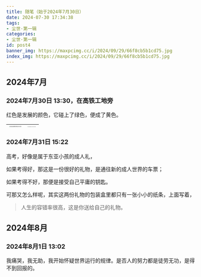 ```yaml
---
title: 随笔（始于2024年7月30日）
date: 2024-07-30 17:34:38
tags:
- 尘世·第一辑
categories:
- 尘世·第一辑
id: post4
banner_img: https://maxpcimg.cc/i/2024/09/29/66f8cb5b1cd75.jpg
index_img: https://maxpcimg.cc/i/2024/09/29/66f8cb5b1cd75.jpg
---
```


## 2024年7月



### 2024年7月30日 13:30，在高铁工地旁

红色是发展的颜色，它碰上了绿色，便成了黄色。

| <img src="https://img.picgo.net/2024/07/30/dc9b3df0e6099282905487e0214c9fbbcbe3d9651597417.jpg" alt="dc9b3df0e6099282905487e0214c9fb" style="zoom:10%;" /> | <img src="https://img.picgo.net/2024/07/30/e293d483d8b907917f584e236158d014bf529bb7b874cac.jpg" alt="e293d483d8b907917f584e236158d01" style="zoom:7%;" /> |
| :----------------------------------------------------------- | ------------------------------------------------------------ |



### 2024年7月31日 15:22

高考，好像是属于东亚小孩的成人礼，

如果考得好，那这是一份很好的礼物，是通往新的成人世界的车票；

如果考得不好，那便是接受自己平庸的钥匙。

可那又怎么样呢，其实这两份礼物的包装盒里都只有一张小小的纸条，上面写着，

> 人生的容错率很高，这是你送给自己的礼物。



## 2024年8月



### 2024年8月1日 13:02

我痛哭，我无助，我开始怀疑世界运行的规律。是否人的努力都是徒劳无功，是得不到回报的。
